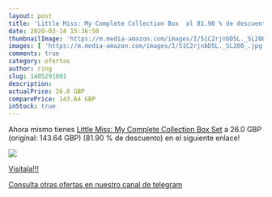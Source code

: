 ```yaml
---
layout: post
title: 'Little Miss: My Complete Collection Box  al 81.90 % de descuento'
date: 2020-03-14 15:36:50
thumbnailImage: 'https://m.media-amazon.com/images/I/51C2rjnbD5L._SL200_.jpg'
images: [ 'https://m.media-amazon.com/images/I/51C2rjnbD5L._SL200_.jpg' ]
comments: true
category: ofertas
author: ring
slug: 1405291001
description:
actualPrice: 26.0 GBP
comparePrice: 143.64 GBP
inStock: true
---
```


Ahora mismo tienes [Little Miss: My Complete Collection Box Set](https://www.amazon.com/dp/1405291001/?tag=redken08-20) a 26.0 GBP (original: 143.64 GBP) (81.90 %  de descuento) en el siguiente enlace!

[![](https://m.media-amazon.com/images/I/51C2rjnbD5L._SL200_.jpg)](https://www.amazon.com/dp/1405291001/?tag=redken08-20)

[Visítala!!!](https://www.amazon.com/dp/1405291001/?tag=redken08-20)

[Consulta otras ofertas en nuestro canal de telegram](https://t.me/s/ofertas25)
